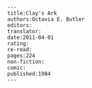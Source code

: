 
    ---
    title:Clay's Ark
    authors:Octavia E. Butler
    editors:
    translator:
    date:2011-04-01
    rating:
    re-read:
    pages:224
    non-fiction:
    comic:
    published:1984
    ---

    